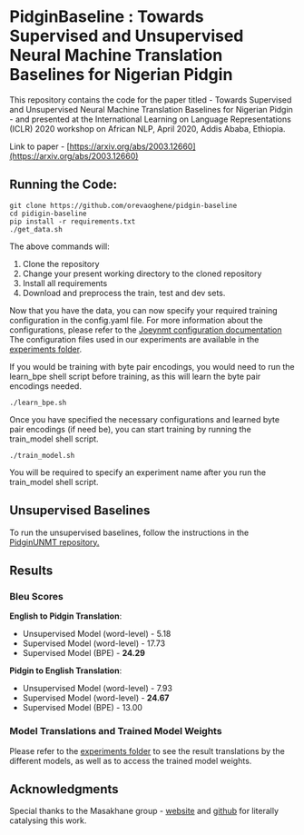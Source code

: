 # PidginBaseline : Towards Supervised and Unsupervised Neural Machine Translation Baselines for Nigerian Pidgin 

This repository contains the code for the paper titled - Towards Supervised and Unsupervised Neural Machine Translation Baselines for Nigerian Pidgin - and presented at the International Learning on Language Representations (ICLR) 2020 workshop on African NLP, April 2020, Addis Ababa, Ethiopia.

Link to paper - [https://arxiv.org/abs/2003.12660](https://arxiv.org/abs/2003.12660)

## Running the Code:

```
git clone https://github.com/orevaoghene/pidgin-baseline
cd pidigin-baseline
pip install -r requirements.txt
./get_data.sh
```

The above commands will:

1. Clone the repository
2. Change your present working directory to the cloned repository
3. Install all requirements
3. Download and preprocess the train, test and dev sets. 

Now that you have the data, you can now specify your required training configuration in the config.yaml file. For more information about the configurations, please refer to the [Joeynmt configuration documentation](https://joeynmt.readthedocs.io/en/latest/tutorial.html#configuration) The configuration files used in our experiments are available in the
[experiments folder](./experiments). 

If you would be training with byte pair encodings, you would need to run the learn_bpe shell script before training, as this will learn the byte pair encodings needed. 
```
./learn_bpe.sh
```

Once you have specified the necessary configurations and learned byte pair encodings (if need be), you can start training by running the train_model shell script. 
```
./train_model.sh
```

You will be required to specify an experiment name after you run the train_model shell script.


## Unsupervised Baselines

To run the unsupervised baselines, follow the instructions in the [PidginUNMT repository.](https://github.com/keleog/PidginUNMT) 

## Results

### Bleu Scores

**English to Pidgin Translation**:
- Unsupervised Model (word-level) - 5.18  
- Supervised Model (word-level) - 17.73
- Supervised Model (BPE) - **24.29**

**Pidgin to English Translation**:
- Unsupervised Model (word-level) - 7.93
- Supervised Model (word-level) - **24.67**
- Supervised Model (BPE) - 13.00

### Model Translations and Trained Model Weights
Please refer to the [experiments folder](./experiment_results) to see the result translations by the different models, as well as to access the trained model weights. 

## Acknowledgments

Special thanks to the Masakhane group - [website](https://masakhane.io) and [github](https://github.com/masakhane-io) for literally catalysing this work. 





